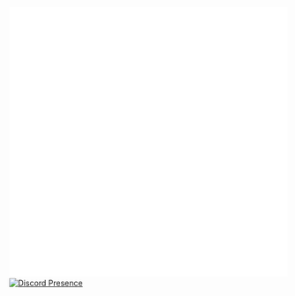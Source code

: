 ![Metrics](/github-metrics.svg)
[![Discord Presence](https://lanyard.cnrad.dev/api/937051733773938689?hideDiscrim=true&idleMessage=Busy%20Doing%20Stuff&hideBadges=true)](.)
<!--
**2M4U/2m4u** is a ✨ _special_ ✨ repository because its `README.md` (this file) appears on your GitHub profile.

Here are some ideas to get you started:

- 🔭 I’m currently working on ...
- 🌱 I’m currently learning ...
- 👯 I’m looking to collaborate on ...
- 🤔 I’m looking for help with ...
- 💬 Ask me about ...
- 📫 How to reach me: ...
- 😄 Pronouns: ...
- ⚡ Fun fact: ...
-->
